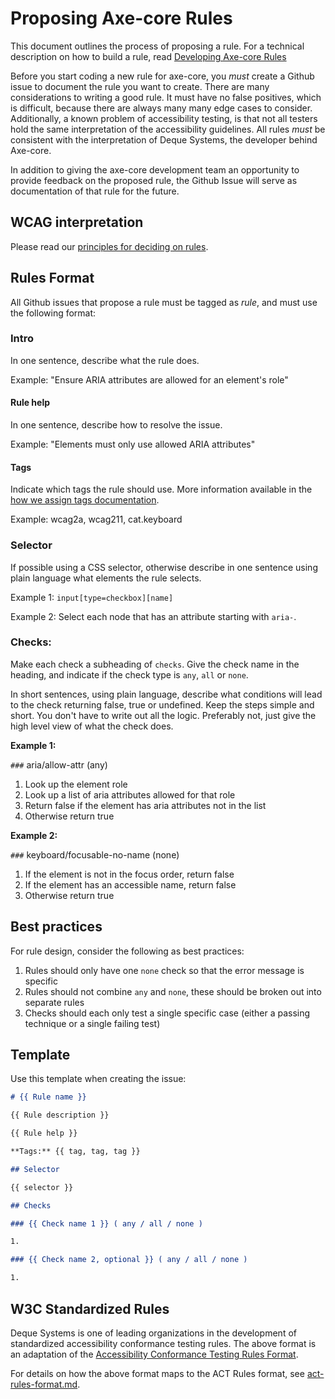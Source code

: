 # Proposing Axe-core Rules

This document outlines the process of proposing a rule. For a technical description on how to build a rule, read [Developing Axe-core Rules](./rule-development.md)

Before you start coding a new rule for axe-core, you _must_ create a Github issue to document the rule you want to create. There are many considerations to writing a good rule. It must have no false positives, which is difficult, because there are always many many edge cases to consider. Additionally, a known problem of accessibility testing, is that not all testers hold the same interpretation of the accessibility guidelines. All rules _must_ be consistent with the interpretation of Deque Systems, the developer behind Axe-core.

In addition to giving the axe-core development team an opportunity to provide feedback on the proposed rule, the Github Issue will serve as documentation of that rule for the future.

## WCAG interpretation

Please read our [principles for deciding on rules](./accessibility-supported.md).

## Rules Format

All Github issues that propose a rule must be tagged as _rule_, and must use the following format:

### Intro

In one sentence, describe what the rule does.

Example: "Ensure ARIA attributes are allowed for an element's role"

#### Rule help

In one sentence, describe how to resolve the issue.

Example: "Elements must only use allowed ARIA attributes"

#### Tags

Indicate which tags the rule should use. More information available in the [how we assign tags documentation](https://github.com/dequelabs/axe-core/blob/develop/doc/API.md#axe-core-tags).

Example: wcag2a, wcag211, cat.keyboard

### Selector

If possible using a CSS selector, otherwise describe in one sentence using plain language what elements the rule selects.

Example 1: `input[type=checkbox][name]`

Example 2: Select each node that has an attribute starting with `aria-`.

### Checks:

Make each check a subheading of `checks`. Give the check name in the heading, and indicate if the check type is `any`, `all` or `none`.

In short sentences, using plain language, describe what conditions will lead to the check returning false, true or undefined. Keep the steps simple and short. You don't have to write out all the logic. Preferably not, just give the high level view of what the check does.

**Example 1:**

`###` aria/allow-attr (any)

1. Look up the element role
2. Look up a list of aria attributes allowed for that role
3. Return false if the element has aria attributes not in the list
4. Otherwise return true

**Example 2:**

`###` keyboard/focusable-no-name (none)

1. If the element is not in the focus order, return false
2. If the element has an accessible name, return false
3. Otherwise return true

## Best practices

For rule design, consider the following as best practices:

1. Rules should only have one `none` check so that the error message is specific
2. Rules should not combine `any` and `none`, these should be broken out into separate rules
3. Checks should each only test a single specific case (either a passing technique or a single failing test)

## Template

Use this template when creating the issue:

```markdown
# {{ Rule name }}

{{ Rule description }}

{{ Rule help }}

**Tags:** {{ tag, tag, tag }}

## Selector

{{ selector }}

## Checks

### {{ Check name 1 }} ( any / all / none )

1.

### {{ Check name 2, optional }} ( any / all / none )

1.
```

## W3C Standardized Rules

Deque Systems is one of leading organizations in the development of standardized accessibility conformance testing rules. The above format is an adaptation of the [Accessibility Conformance Testing Rules Format](https://www.w3.org/TR/act-rules-format/).

For details on how the above format maps to the ACT Rules format, see [act-rules-format.md](./act-rules-format.md).
